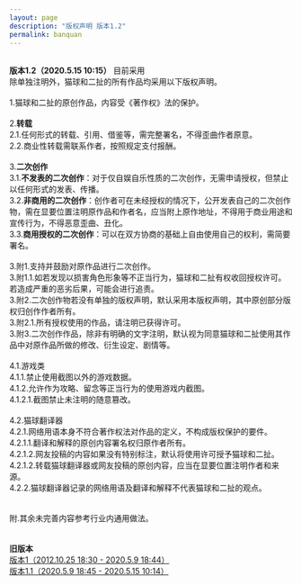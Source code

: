 ```yaml
---
layout: page
description: "版权声明 版本1.2"
permalink: banquan
---
```

<title>版权声明 版本1.2 - 猫球社长</title>
<link rel="shortcut icon" href="/favicon.ico" type="image/x-icon"/>
<br>
<strong>版本1.2（2020.5.15 10:15）</strong> 目前采用<br>
除单独注明外，猫球和二扯的所有作品均采用以下版权声明。<br>
<br>
1.猫球和二扯的原创作品，内容受《著作权》法的保护。<br>
<br>
2.<strong>转载</strong><br>
2.1.任何形式的转载、引用、借鉴等，需完整署名，不得歪曲作者原意。<br>
2.2.商业性转载需联系作者，按照规定支付报酬。<br>
<br>
3.<strong>二次创作</strong><br>
3.1.<strong>不发表的二次创作</strong>：对于仅自娱自乐性质的二次创作，无需申请授权，但禁止以任何形式的发表、传播。<br>
3.2.<strong>非商用的二次创作</strong>：创作者可在未经授权的情况下，公开发表自己的二次创作物，需在显要位置注明原作品和作者名，应当附上原作地址，不得用于商业用途和宣传行为，不得恶意歪曲、丑化。<br>
3.3.<strong>商用授权的二次创作</strong>：可以在双方协商的基础上自由使用自己的权利，需简要署名。<br>
<br>
3.附1.支持并鼓励对原作品进行二次创作。<br>
3.附1.1.如若发现以损害角色形象等不正当行为，猫球和二扯有权收回授权许可。若造成严重的恶劣后果，可能会进行追责。<br>
3.附2.二次创作物若没有单独的版权声明，默认采用本版权声明，其中原创部分版权归创作作者所有。<br>
3.附2.1.所有授权使用的作品，请注明已获得许可。<br>
3.附3.二次创作作品，除非有明确的文字注明，默认视为同意猫球和二扯使用其作品中对原作品所做的修改、衍生设定、剧情等。<br>
<br>
4.1.游戏类<br>
4.1.1.禁止使用截图以外的游戏数据。<br>
4.1.2.允许作为攻略、留念等正当行为的使用游戏内截图。<br>
4.1.2.1.截图禁止未注明的随意篡改。<br>
<br/>
4.2.猫球翻译器<br/>
4.2.1.网络用语本身不符合著作权法对作品的定义，不构成版权保护的要件。<br/>
4.2.1.1.翻译和解释的原创内容署名权归原作者所有。<br/>
4.2.1.2.网友投稿的内容如果没有特别标注，默认将使用许可授予猫球和二扯。<br/>
4.2.1.2.转载猫球翻译器或网友投稿的原创内容，应当在显要位置注明作者和来源。<br/>
4.2.2.猫球翻译器记录的网络用语及翻译和解释不代表猫球和二扯的观点。<br/>
<br>
<br>
附.其余未完善内容参考行业内通用做法。<br>
<br>
<br>
<strong>旧版本</strong><br>
<a href="/banquan/1">版本1（2012.10.25 18:30 - 2020.5.9 18:44）</a><br>
<a href="/banquan/1.1">版本1.1（2020.5.9 18:45 - 2020.5.15 10:14）</a><br/>





